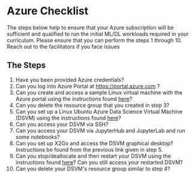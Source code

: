 # Azure Checklist

The steps below help to ensure that your Azure subscription will be sufficient and qualified to run the initial ML/DL workloads required in your curriculum. Please ensure that you can perform the steps 1 through 10. Reach out to the facilitators if you face issues

## The Steps
1. Have you been provided Azure credentials?
2. Can you log into Azure Portal at https://portal.azure.com ?
3. Can you create and access a sample Linux virtual machine with the Azure portal using the instructions found [here](https://docs.microsoft.com/en-us/azure/virtual-machines/linux/quick-create-portal?toc=%2Fazure%2Fvirtual-machines%2Flinux%2Ftoc.json)?
4. Can you delete the resource group that you created in step 3?
5. Can you set up a Linux Ubuntu Azure Data Science Virtual Machine (DSVM) using the instructions found [here](https://docs.microsoft.com/en-us/azure/machine-learning/data-science-virtual-machine/)?
6. Can you access your DSVM via SSH?
7. Can you access your DSVM via JupyterHub and JupyterLab and run some notebooks?
8. Can you set up X2Go and access the DSVM graphical desktop? Instructions be found from the previous link given in step 5.
9. Can you stop/deallocate and then restart your DSVM using the instructions found [here](https://buildazure.com/2017/03/16/properly-shutdown-azure-vm-to-save-money/)? Can you still access your restarted DSVM?
10. Can you delete your DSVM's resource group similar to step 4?


